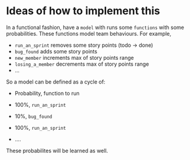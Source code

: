 # Ideas of how to implement this

In a functional fashion, have a `model` with runs some `functions` 
with some probabilities. These functions model team behaviours. For example, 

- `run_an_sprint` removes some story points (todo -> done)
- `bug_found` adds some story points
- `new_member` increments max of story points range
- `losing_a_member` decrements max of story points range
- ...

So a model can be defined as a cycle of:

- Probability, function to run
- 100%, `run_an_sprint`
- 10%, `bug_found`
- 100%, `run_an_sprint`

- ....

These probabilites will be learned as well.
